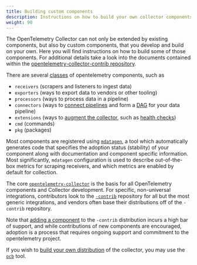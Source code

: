 ```yaml
---
title: Building custom components
description: Instructions on how to build your own collector components
weight: 90
---
```


The OpenTelemetry Collector can not only be extended by existing components, but
also by custom components, that you develop and build on your own. Here you will
find instructions on how to build some of those components. For additional
details take a look into the documents contained within the
[opentelemetry-collector-contrib repository](https://github.com/open-telemetry/opentelemetry-collector-contrib/blob/main/README.md).


There are several [classes](https://github.com/open-telemetry/opentelemetry-collector/blob/main/cmd/mdatagen/main.go#L184) of opentelemetry components, such as
- `receivers` (scrapers and listeners to ingest data)
- `exporters` (ways to export data to vendors or other tooling)
- `processors` (ways to process data in a pipeline)
- `connectors` (ways to [connect pipelines](./connector/) and form a [DAG](https://en.wikipedia.org/wiki/Directed_acyclic_graph) for your data pipeline)
- `extensions` (ways to [augment the collector](https://github.com/open-telemetry/opentelemetry-collector/blob/main/extension/README.md), such as [health checks](https://github.com/open-telemetry/opentelemetry-collector-contrib/blob/main/extension/healthcheckextension/README.md))
- `cmd` (commands)
- `pkg` (packages)

Most components are registered using [`mdatagen`](https://github.com/open-telemetry/opentelemetry-collector/tree/main/cmd/mdatagen), a tool which automatically generates code that specifies the adoption
status (stability) of your component along with documentation and component specific information. Most significantly, `mdatagen` configuration is used to describe out-of-the-box metrics for scraping receivers, and which metrics are enabled by default for collection.


The core [`opentelemetry-collector`](https://github.com/open-telemetry/opentelemetry-collector/blob/main/README.md) is the basis for all OpenTelemetry components and Collector development. For specific, non-universal integrations, contributors look to the [`-contrib`](https://github.com/open-telemetry/opentelemetry-collector-contrib/blob/main/README.md) repository for all but the most generic integrations, and vendors often base their distributions off of the `-contrib` repository.

Note that [adding a component](https://github.com/open-telemetry/opentelemetry-collector-contrib/blob/main/CONTRIBUTING.md#adding-new-components) to the `-contrib` distribution incurs a high bar of support, and while contributions of new components are encouraged, adoption is a process that requires ongoing support and commitment to the opentelemetry project.

If you wish to [build your own distribution](../custom-collector/) of the collector, you may use the [`ocb`](https://github.com/open-telemetry/opentelemetry-collector/tree/main/cmd/builder) tool.
